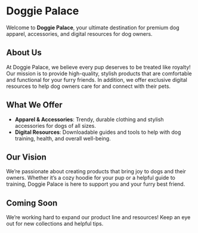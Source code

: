 # Doggie Palace
Welcome to **Doggie Palace**, your ultimate destination for premium dog apparel, accessories, and digital resources for dog owners.  

## About Us
At Doggie Palace, we believe every pup deserves to be treated like royalty! Our mission is to provide high-quality, stylish products that are comfortable and functional for your furry friends. In addition, we offer exclusive digital resources to help dog owners care for and connect with their pets.  

## What We Offer
- **Apparel & Accessories**: Trendy, durable clothing and stylish accessories for dogs of all sizes.  
- **Digital Resources**: Downloadable guides and tools to help with dog training, health, and overall well-being.  

## Our Vision
We’re passionate about creating products that bring joy to dogs and their owners. Whether it’s a cozy hoodie for your pup or a helpful guide to training, Doggie Palace is here to support you and your furry best friend.  

## Coming Soon
We’re working hard to expand our product line and resources! Keep an eye out for new collections and helpful tips.
